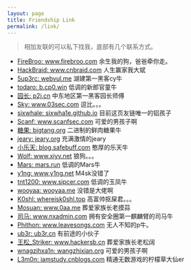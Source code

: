 ```yaml
---
layout: page
title: Friendship Link
permalink: /link/
---
```


> 相加友联的可以私下找我，底部有几个联系方式。

* <a target="_blank" href="http://www.firebroo.com/">FireBroo: www.firebroo.com</a> 余生我的狗，爸爸牵你走。
* <a target="_blank" href="http://www.cnbraid.com">HackBraid: www.cnbraid.com</a> 人生赢家我大斌
* <a target="_blank" href="http://webvul.me/">5up3rc: webvul.me</a> 湖建第一黑客cy牛
* <a target="_blank" href="http://b.cp0.win/">todaro: b.cp0.win</a> 低调的新郎官童牛
* <a target="_blank" href="http://p2j.cn/">园长: p2j.cn</a> 中东地区第一黑客园长师傅
* <a target="_blank" href="http://www.03sec.com/">Sky: www.03sec.com</a> 逗比。。。
* <a target="_blank" href="http://sixwha1e.github.io/">sixwhale: sixwha1e.github.io</a> 目前这页友链唯一的铝孩子
* <a target="_blank" href="http://www.scanfsec.com/">Scanf: www.scanfsec.com</a> 可爱的男孩子啊
* <a target="_blank" href="http://bigtang.org/">糖果: bigtang.org</a> 二进制的鲜肉糖果牛
* <a target="_blank" href="http://jeary.org/">jeary: jeary.org</a> 充满激情的jeary
* <a target="_blank" href="http://blog.safebuff.com/">小乐天: blog.safebuff.com</a> 憨厚的乐天牛
* <a target="_blank" href="http://www.xiyv.net/">Wolf: www.xiyv.net</a> 狼狗。。。
* <a target="_blank" href="http://mars.run/">Mars: mars.run</a> 低调的Mars牛
* <a target="_blank" href="http://www.y1ng.net/">y1ng: www.y1ng.net</a> M4sk没错了
* <a target="_blank" href="http://www.sipcer.com/">tnt1200: www.sipcer.com</a> 低调的玉凤牛
* <a target="_blank" href="http://wooyaa.me/">wooyaa: wooyaa.me</a> 没错是大佬啊
* <a target="_blank" href="http://whereisk0shl.top/">K0shl: whereisk0shl.top</a> 高富帅抠屎君。。。
* <a target="_blank" href="http://www.0aa.me/">Mosuan: www.0aa.me</a> 葬爱家族长老摸蒜
* <a target="_blank" href="http://www.nxadmin.com/">司马: www.nxadmin.com</a> 拥有安全圈第一麒麟臂的司马牛
* <a target="_blank" href="http://www.leavesongs.com/">Phithon: www.leavesongs.com</a> 无人不知的p牛。
* <a target="_blank" href="http://ub3r.cn/">ub3r: ub3r.cn</a> 有前途的小伙子
* <a target="_blank" href="http://www.hackersb.cn/">王松_Striker: www.hackersb.cn</a> 葬爱家族长老松阔
* <a target="_blank" href="http://wangzhixian.org/">wnagzihxa1n: wangzhixian.org</a> 可爱的男孩子啊
* <a target="_blank" href="http://iamstudy.cnblogs.com/">L3m0n: iamstudy.cnblogs.com</a> 精通无数游戏的柠檬草大仙er

